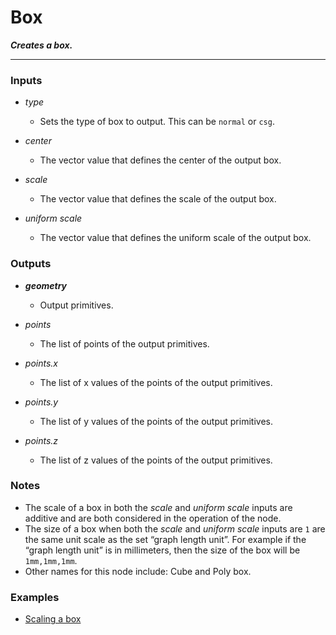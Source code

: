 # Box

**_Creates a box._**

---


### Inputs

* _type_

  * Sets the type of box to output. This can be `normal` or `csg`.

* _center_

  * The vector value that defines the center of the output box.

* _scale_

  * The vector value that defines the scale of the output box.

* _uniform scale_

  * The vector value that defines the uniform scale of the output box.


### Outputs

* **_geometry_**

  * Output primitives.

* _points_

  * The list of points of the output primitives.

* _points.x_

  * The list of x values of the points of the output primitives.

* _points.y_

  * The list of y values of the points of the output primitives.

* _points.z_

  * The list of z values of the points of the output primitives.


### Notes



* The scale of a box in both the _scale_ and _uniform scale_ inputs are additive and are both considered in the operation of the node.
* The size of a box when both the _scale_ and _uniform scale_ inputs are `1` are the same unit scale as the set “graph length unit”. For example if the “graph length unit” is in millimeters, then the size of the box will be `1mm,1mm,1mm`.
* Other names for this node include: Cube and Poly box.


### Examples



* <a href="https://creator.trimble.com/graph?assetURI=whp:f70fe738-3bee-486c-a016-5b19b2102d22&version=latest" target="_blank">Scaling a box</a>
